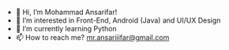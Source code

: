 - 👋 Hi, I’m Mohammad Ansarifar!
- 👀 I’m interested in Front-End, Android (Java) and UI/UX Design
- 🌱 I’m currently learning Python
- 📫 How to reach me? mr.ansariiifar@gmail.com

<!---
M-Ansarifar/M-Ansarifar is a ✨ special ✨ repository because its `README.md` (this file) appears on your GitHub profile.
You can click the Preview link to take a look at your changes.
--->
